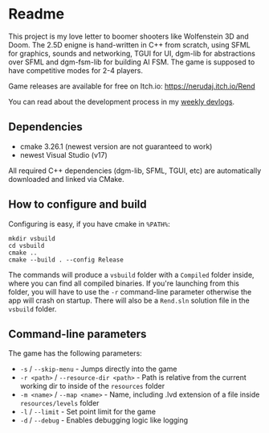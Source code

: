 # Readme

This project is my love letter to boomer shooters like Wolfenstein 3D and Doom. The 2.5D enigne is hand-written in C++ from scratch, using SFML for graphics, sounds and networking, TGUI for UI, dgm-lib for abstractions over SFML and dgm-fsm-lib for building AI FSM. The game is supposed to have competitive modes for 2-4 players.

Game releases are available for free on Itch.io: https://nerudaj.itch.io/Rend

You can read about the development process in my [weekly devlogs](https://medium.com/@nerudaj/list/devlogs-rend-97b960bf3cbe).

## Dependencies

 * cmake 3.26.1 (newest version are not guaranteed to work)
 * newest Visual Studio (v17)

All required C++ dependencies (dgm-lib, SFML, TGUI, etc) are automatically downloaded and linked via CMake.

## How to configure and build

Configuring is easy, if you have cmake in `%PATH%`:

```
mkdir vsbuild
cd vsbuild
cmake ..
cmake --build . --config Release
```

The commands will produce a `vsbuild` folder with a `Compiled` folder inside, where you can find all compiled binaries. If you're launching from this folder, you will have to use the `-r` command-line parameter otherwise the app will crash on startup. There will also be a `Rend.sln` solution file in the `vsbuild` folder.

## Command-line parameters

The game has the following parameters:

 * `-s` / `--skip-menu` - Jumps directly into the game
 * `-r <path>` / `--resource-dir <path>` - Path is relative from the current working dir to inside of the `resources` folder
 * `-m <name>` / `--map <name>` - Name, including .lvd extension of a file inside `resources/levels` folder
 * `-l` / `--limit` - Set point limit for the game 
 * `-d` / `--debug` - Enables debugging logic like logging